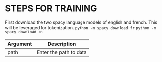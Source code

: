 # STEPS FOR TRAINING

First download the two spacy language models of english and french. This will be leveraged for tokenization. 
`python -m spacy download fr`
`python -m spacy download en`

| Argument | Description |
|----------|-------------|
|path      |Enter the path to data|
